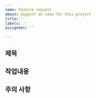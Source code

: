 ```yaml
---
name: Feature request
about: Suggest an idea for this project
title: ''
labels: ''
assignees: ''

---
```


## 제목

## 작업내용

## 주의 사항
